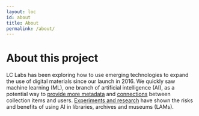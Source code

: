 ```yaml
---
layout: loc
id: about
title: About
permalink: /about/
---
```


# About this project

LC Labs has been exploring how to use emerging technologies to expand the use of digital materials since our launch in 2016. We quickly saw machine learning (ML), one branch of artificial intelligence (AI), as a potential way to [provide more metadata](https://labs.loc.gov/work/experiments/experimental-access/) and [connections](https://citizen-dj.labs.loc.gov/) between collection items and users.  [Experiments and research](https://blogs.loc.gov/thesignal/2023/11/why-experiment-machine-learning-at-the-library-of-congress/) have shown the risks and benefits of using AI in libraries, archives and museums (LAMs).